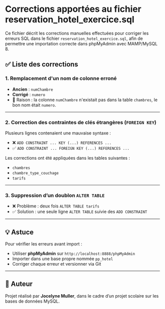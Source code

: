 # Corrections apportées au fichier reservation_hotel_exercice.sql

Ce fichier décrit les corrections manuelles effectuées pour corriger les erreurs SQL dans le fichier `reservation_hotel_exercice.sql`, afin de permettre une importation correcte dans phpMyAdmin avec MAMP/MySQL 8.

## ✅ Liste des corrections

### 1. Remplacement d'un nom de colonne erroné
- **Ancien** : `numChambre`
- **Corrigé** : `numero`
- 📌 Raison : la colonne `numChambre` n'existait pas dans la table `chambres`, le bon nom était `numero`.

---

### 2. Correction des contraintes de clés étrangères (`FOREIGN KEY`)

Plusieurs lignes contenaient une mauvaise syntaxe :

- ❌ `ADD CONSTRAINT ... KEY (...) REFERENCES ...`
- ✅ `ADD CONSTRAINT ... FOREIGN KEY (...) REFERENCES ...`

Les corrections ont été appliquées dans les tables suivantes :
- `chambres`
- `chambre_type_couchage`
- `tarifs`

---

### 3. Suppression d’un doublon `ALTER TABLE`

- ❌ Problème : deux fois `ALTER TABLE tarifs`
- ✅ Solution : une seule ligne `ALTER TABLE` suivie des `ADD CONSTRAINT`

---

## 💡 Astuce

Pour vérifier les erreurs avant import :
- Utiliser **phpMyAdmin** sur `http://localhost:8888/phpMyAdmin`
- Importer dans une base propre nommée `pp_hotel`
- Corriger chaque erreur et versionner via Git

---

## 📌 Auteur

Projet réalisé par **Jocelyne Muller**, dans le cadre d’un projet scolaire sur les bases de données MySQL.

